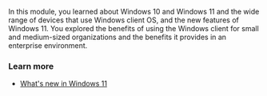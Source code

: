 In this module, you learned about Windows 10 and Windows 11 and the wide range of devices that use Windows client OS, and the new features of Windows 11. You explored the benefits of using the Windows client for small and medium-sized organizations and the benefits it provides in an enterprise environment.

### Learn more

 -  [What's new in Windows 11](/windows/whats-new/windows-11-whats-new)
